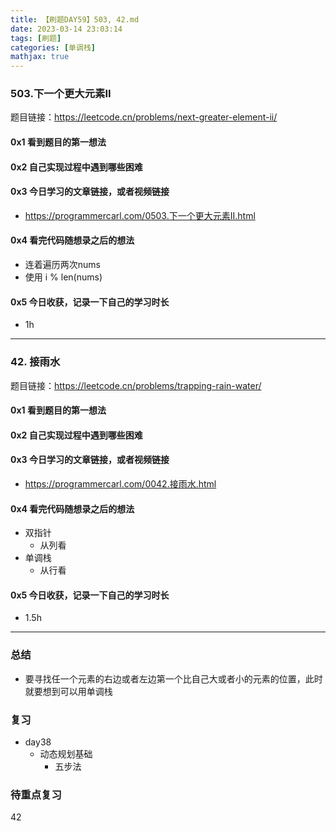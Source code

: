 ```yaml
---
title: 【刷题DAY59】503, 42.md
date: 2023-03-14 23:03:14
tags: [刷题] 
categories: [单调栈]
mathjax: true 
---
```


### 503.下一个更大元素II
题目链接：https://leetcode.cn/problems/next-greater-element-ii/

#### 0x1 看到题目的第一想法   

#### 0x2 自己实现过程中遇到哪些困难  

#### 0x3 今日学习的文章链接，或者视频链接
- https://programmercarl.com/0503.下一个更大元素II.html

#### 0x4 看完代码随想录之后的想法
- 连着遍历两次nums
- 使用 i % len(nums)

#### 0x5 今日收获，记录一下自己的学习时长
- 1h

---

### 42. 接雨水
题目链接：https://leetcode.cn/problems/trapping-rain-water/

#### 0x1 看到题目的第一想法   

#### 0x2 自己实现过程中遇到哪些困难 

#### 0x3 今日学习的文章链接，或者视频链接
- https://programmercarl.com/0042.接雨水.html

#### 0x4 看完代码随想录之后的想法
- 双指针
    - 从列看
- 单调栈
    - 从行看

#### 0x5 今日收获，记录一下自己的学习时长
- 1.5h

---

### 总结 
- 要寻找任一个元素的右边或者左边第一个比自己大或者小的元素的位置，此时就要想到可以用单调栈

### 复习
- day38
    - 动态规划基础
        - 五步法


### 待重点复习   
42